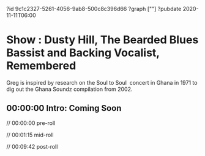 ?id 9c1c2327-5261-4056-9ab8-500c8c396d66
?graph [""]
?pubdate 2020-11-11T06:00

# Show : Dusty Hill, The Bearded Blues Bassist and Backing Vocalist, Remembered

Greg is inspired by research on the Soul to Soul  concert in Ghana in 1971 to dig out the Ghana Soundz compilation from 2002.

## 00:00:00 Intro: Coming Soon

// 00:00:00 pre-roll

// 00:01:15 mid-roll

// 00:09:42 post-roll
